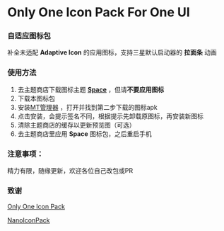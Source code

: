 # Only One Icon Pack For One UI

### 自适应图标包

补全未适配 **Adaptive Icon** 的应用图标，支持三星默认启动器的 **拉面条** 动画

### 使用方法

1. 去主题商店下载图标主题 [**Space**](http://apps.samsung.com/theme/ProductDetail.as?appId=com.sec.Space.common.appiconpack) ，但请**不要应用图标**
2. 下载本图标包
3. 安装[MT管理器](http://www.coolapk.com/apk/bin.mt.plus) ，打开并找到第二步下载的图标apk
4. 点击安装，会提示签名不同，根据提示先卸载原图标，再安装新图标
5. 清除主题商店的缓存以更新预览图（可选）
6. 去主题商店里应用 **Space** 图标包，之后重启手机

### 注意事项：

精力有限，随缘更新，欢迎各位自己改包或PR

### 致谢

[Only One Icon Pack](https://github.com/HowieHChen/OnlyOne)

[NanoIconPack](https://github.com/by-syk/NanoIconPack)
